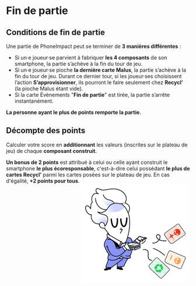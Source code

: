 # Fin de partie

## Conditions de fin de partie

Une partie de PhoneImpact peut se terminer de **3 manières différentes** :

* Si un·e joueur·se parvient à fabriquer **les 4 composants** de son smartphone, la partie s’achève à la fin du tour de jeu.
* Si un·e joueur·se pioche **la dernière carte Malus**, la partie s’achève à la fin du tour de jeu. Durant ce dernier tour, si les joueur·ses choisissent l’action **S’approvisionner**, ils pourront le faire seulement chez **Recycl’** (la pioche Malus étant vide).
* Si la carte Évènements "**Fin de partie**" est tirée, la partie s’arrête instantanément.
  
**La personne ayant le plus de points remporte la partie.**

## Décompte des points

Calculer votre score en **additionnant** les valeurs (inscrites sur le plateau de jeu) de chaque **composant construit**.
  
**Un bonus de 2 points** est attribué à celui ou celle ayant construit le smartphone **le plus écoresponsable**, c'est-à-dire celui possédant **le plus de cartes Recycl’** parmi les cartes posées sur le plateau de jeu. En cas d'égalité, **+2 points pour tous**.  
<img alt="illustration1.png" src="../img/illustration1.png" width="300" align="right"/>
